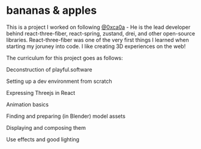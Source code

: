 # bananas & apples

This is a project I worked on following [@0xca0a](https://twitter.com/0xca0a) - He is the lead developer behind react-three-fiber, react-spring, zustand, drei, and other open-source libraries. React-three-fiber was one of the very first things I learned when starting my joruney into code. I like creating 3D experiences on the web! 

The curriculum for this project goes as follows:

Deconstruction of playful.software

Setting up a dev environment from scratch

Expressing Threejs in React

Animation basics

Finding and preparing (in Blender) model assets

Displaying and composing them

Use effects and good lighting